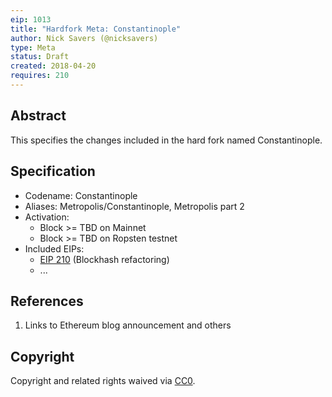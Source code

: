```yaml
---
eip: 1013
title: "Hardfork Meta: Constantinople"
author: Nick Savers (@nicksavers)
type: Meta
status: Draft
created: 2018-04-20
requires: 210
---
```


## Abstract

This specifies the changes included in the hard fork named Constantinople.

## Specification

- Codename: Constantinople
- Aliases: Metropolis/Constantinople, Metropolis part 2
- Activation:
  - Block >= TBD on Mainnet
  - Block >= TBD on Ropsten testnet
- Included EIPs:
  - [EIP 210](http://eips.ethereum.org/EIPS/eip-210) (Blockhash refactoring)
  - ...

## References

1. Links to Ethereum blog announcement and others

## Copyright

Copyright and related rights waived via [CC0](https://creativecommons.org/publicdomain/zero/1.0/).
